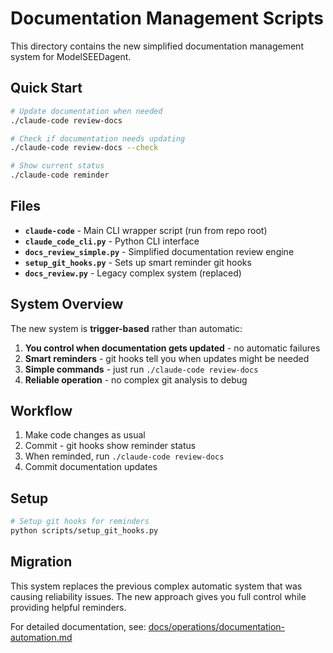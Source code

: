 # Documentation Management Scripts

This directory contains the new simplified documentation management system for ModelSEEDagent.

## Quick Start

```bash
# Update documentation when needed
./claude-code review-docs

# Check if documentation needs updating
./claude-code review-docs --check

# Show current status
./claude-code reminder
```

## Files

- **`claude-code`** - Main CLI wrapper script (run from repo root)
- **`claude_code_cli.py`** - Python CLI interface
- **`docs_review_simple.py`** - Simplified documentation review engine
- **`setup_git_hooks.py`** - Sets up smart reminder git hooks
- **`docs_review.py`** - Legacy complex system (replaced)

## System Overview

The new system is **trigger-based** rather than automatic:

1. **You control when documentation gets updated** - no automatic failures
2. **Smart reminders** - git hooks tell you when updates might be needed
3. **Simple commands** - just run `./claude-code review-docs`
4. **Reliable operation** - no complex git analysis to debug

## Workflow

1. Make code changes as usual
2. Commit - git hooks show reminder status
3. When reminded, run `./claude-code review-docs`
4. Commit documentation updates

## Setup

```bash
# Setup git hooks for reminders
python scripts/setup_git_hooks.py
```

## Migration

This system replaces the previous complex automatic system that was causing reliability issues. The new approach gives you full control while providing helpful reminders.

For detailed documentation, see: [docs/operations/documentation-automation.md](../docs/operations/documentation-automation.md)
